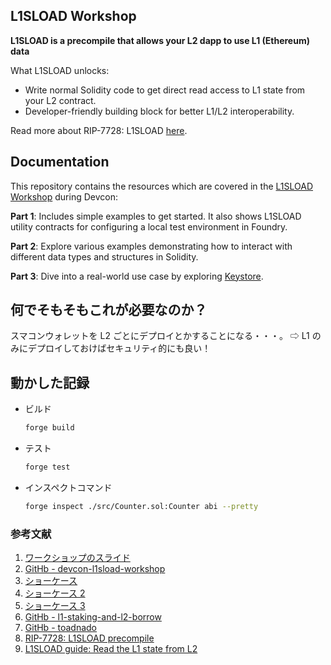 ## L1SLOAD Workshop

**L1SLOAD is a precompile that allows your L2 dapp to use L1 (Ethereum) data**

What L1SLOAD unlocks:

- Write normal Solidity code to get direct read access to L1 state from your L2 contract.
- Developer-friendly building block for better L1/L2 interoperability.

Read more about RIP-7728: L1SLOAD [here](https://github.com/ethereum/RIPs/blob/master/RIPS/rip-7728.md).

## Documentation

This repository contains the resources which are covered in the [L1SLOAD Workshop](https://app.devcon.org/schedule/ERQ7N3) during Devcon:

**Part 1**: Includes simple examples to get started. It also shows L1SLOAD utility contracts for configuring a local test environment in Foundry.

**Part 2**: Explore various examples demonstrating how to interact with different data types and structures in Solidity.

**Part 3**: Dive into a real-world use case by exploring [Keystore](https://scroll.io/blog/towards-the-wallet-endgame-with-keystore).

## 何でそもそもこれが必要なのか？

スマコンウォレットを L2 ごとにデプロイとかすることになる・・・。
⇨ L1 のみにデプロイしておけばセキュリティ的にも良い！

## 動かした記録

- ビルド

  ```bash
  forge build
  ```

- テスト

  ```bash
  forge test
  ```

- インスペクトコマンド

  ```bash
  forge inspect ./src/Counter.sol:Counter abi --pretty
  ```

### 参考文献

1. [ワークショップのスライド](https://docs.google.com/presentation/d/1NSfqhMNK_7nXl_l5jHl_nXBf2m7cibFj8VIJtumUEkY/mobilepresent?slide=id.g313d959114e_0_11)
2. [GitHb - devcon-l1sload-workshop](https://github.com/scroll-tech/devcon-l1sload-workshop)
3. [ショーケース](https://ethglobal.com/showcase/all-my-unicorn-read-on-l1-1v7jk)
4. [ショーケース 2](https://ethglobal.com/showcase/toadnado-vvkcb)
5. [ショーケース 3](https://ethglobal.com/showcase/resolving-ens-on-l2-0a071)
6. [GitHb - l1-staking-and-l2-borrow](https://github.com/1997roylee/l1-staking-and-l2-borrow)
7. [GitHb - toadnado](https://github.com/nodestarQ/toadnado)
8. [RIP-7728: L1SLOAD precompile](https://ethereum-magicians.org/t/rip-7728-l1sload-precompile/20388)
9. [L1SLOAD guide: Read the L1 state from L2](https://www.levelup.xyz/content/l1sload-guide-read-the-l1-state-from-l2)
